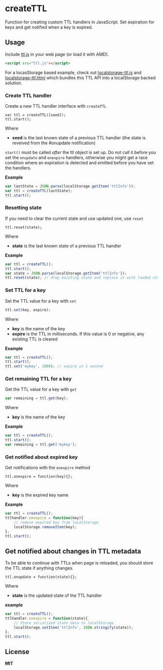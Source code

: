 # createTTL

Function for creating custom TTL handlers in JavaScript. Set expiration for keys and get notified when a key is expired.

## Usage

Include [ttl.js](ttl.js) in your web page (or load it with AMD).

```html
<script src="ttl.js"></script>
```

For a locasStorage based example, check out [localstorage-ttl.js](localstorage-ttl.js) and [localstorage-ttl.html](examples/localstorage-ttl.html) which bundles this TTL API into a localStorage backed solution.

### Create TTL handler

Create a new TTL handler interface with `createTTL`

```
var ttl = createTTL([seed]);
ttl.start();
```

Where

  * **seed** is the last known state of a previous TTL handler (the state is reveived from the #onupdate notification)

`start()` must be called *after* the ttl object is set up. Do not call it before you set the `onupdate` and `onexpire` handlers, otherwise you might get a race condition where an expiration is detected and emitted before you have set the handlers.

**Example**

```javascript
var lastState = JSON.parse(localStorage.getItem('ttlInfo'));
var ttl = createTTL(lastState);
ttl.start();
```

### Resetting state

If you need to clear the current state and use updated one, use `reset`

```
ttl.reset(state);
```

Where

  * **state** is the last known state of a previous TTL handler

**Example**

```javascript
var ttl = createTTL();
ttl.start();
var state = JSON.parse(localStorage.getItem('ttlInfo'));
ttl.reset(state); // drop existing state and replace it with loaded state
```

### Set TTL for a key

Set the TTL value for a key with `set`

```javascript
ttl.set(key, expire);
```

Where

  * **key** is the name of the key
  * **expire** is the TTL in milliseconds. If this value is 0 or negative, any existing TTL is cleared

**Example**

```javascript
var ttl = createTTL();
ttl.start();
ttl.set('mykey', 1000); // expire in 1 second
```

### Get remaining TTL for a key

Get the TTL value for a key with `get`

```javascript
var remaining = ttl.get(key);
```

Where

  * **key** is the name of the key

**Example**

```javascript
var ttl = createTTL();
ttl.start();
var remaining = ttl.get('mykey');
```

### Get notified about expired key

Get notifications with the `onexpire` method

```
ttl.onexpire = function(key){};
```

Where

  * **key** is the expired key name

**Example**

```javascript
var ttl = createTTL();
ttlhandler.onexpire = function(key){
    // remove expired key from localStorage
    localStorage.removeItem(key);
};
ttl.start();
```

## Get notified about changes in TTL metadata

To be able to continue with TTLs when page is reloaded, you should store the TTL state if anything changes.

```
ttl.onupdate = function(state){};
```

Where

  * **state** is the updated state of the TTL handler

**example**

```javascript
var ttl = createTTL();
ttlhandler.onexpire = function(state){
    // Store serialized state data to localStorage
    localStorage.setItem('ttlInfo', JSON.stringify(state));
};
ttl.start();
```

## License

**MIT**